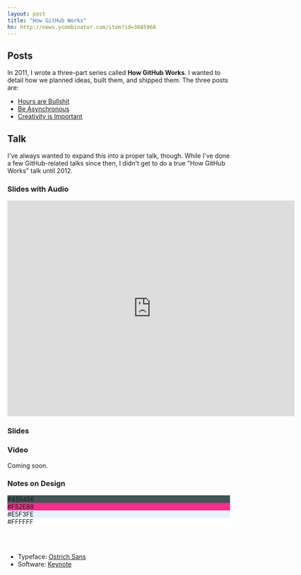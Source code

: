```yaml
---
layout: post
title: "How GitHub Works"
hn: http://news.ycombinator.com/item?id=3685968
---
```


## Posts

In 2011, I wrote a three-part series called **How GitHub Works**. I wanted to
detail how we planned ideas, built them, and shipped them. The three posts are:

 - [Hours are Bullshit](/posts/how-github-works-hours/)
 - [Be Asynchronous](/posts/how-github-works-asynchronous/)
 - [Creativity is Important](/posts/how-github-works-creativity)

## Talk

I've always wanted to expand this into a proper talk, though. While I've
done a few GitHub-related talks since then, I didn't get to do a true
"How GitHub Works" talk until 2012.

<h3>Slides with Audio</h3>
<iframe src="http://player.vimeo.com/video/43684882" width="650" height="488" frameborder="0" webkitAllowFullScreen mozallowfullscreen allowFullScreen></iframe>

<h3>Slides</h3>
<script src="http://speakerdeck.com/embed/4f5a626226a41c0022000672.js"></script>

<h3>Video</h3>
<p>Coming soon.</p>

<h3>Notes on Design</h3>
<div class="talk-design">
  <div class="color">
    <div class="white" style="background-color: #455456">#455456</div>
    <div class="white" style="background-color: #F52E88">#F52E88</div>
    <div style="background-color: #E5F3FE">#E5F3FE</div>
    <div style="background-color: #FFFFFF">#FFFFFF</div>
  </div>
</div>

<br /><br />

<ul>
  <li>Typeface: <a href="http://www.theleagueofmoveabletype.com/ostrich-sans">Ostrich Sans</a></li>
  <li>Software: <a href="http://www.apple.com/iwork/keynote/">Keynote</a></li>
</ul>